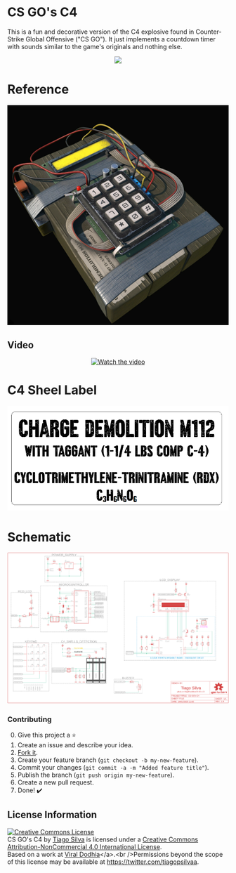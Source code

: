# CS GO's C4
This is a fun and decorative version of the C4 explosive found in Counter-Strike Global Offensive ("CS GO"). It just implements a countdown timer with sounds similar to the game's originals and nothing else.

<p align="center"><img src="https://github.com/TiagoPaulaSilva/CS-GO-s-C4/blob/main/Assets/IMG_5074.png" ></p>

# Reference
<p align="center"><img src="https://github.com/TiagoPaulaSilva/CS-GO-s-C4/blob/main/Assets/C4_reference.png" ></p>

## Video
<p align="center"><a href="https://vimeo.com/789508737"><img src="https://github.com/TiagoPaulaSilva/CS-GO-s-C4/blob/main/Assets/IMG_5075.png" width="80%" height="50%" title="Watch the video" alt="Watch the video"></a></p>

# C4 Sheel Label
<p align="center"><img src="https://github.com/TiagoPaulaSilva/CS-GO-s-C4/blob/main/Assets/c4_sheel_label_preview.png" ></p>

# Schematic
<p align="center"><a href="https://github.com/TiagoPaulaSilva/CS-GO-s-C4/blob/main/Hardware/0.%20Project/CS%20GO's%20C4.pdf"><img src="https://github.com/TiagoPaulaSilva/CS-GO-s-C4/blob/main/Assets/schematic_preview.png"  title="Schematic Preview" alt="PDF Download"></a></p>

### Contributing
0. Give this project a :star:
1. Create an issue and describe your idea.
2. [Fork it](https://github.com/TiagoPaulaSilva/CS-GO-s-C4/fork).
3. Create your feature branch (`git checkout -b my-new-feature`).
4. Commit your changes (`git commit -a -m "Added feature title"`).
5. Publish the branch (`git push origin my-new-feature`).
6. Create a new pull request.
7. Done! :heavy_check_mark:

## License Information
<a rel="license" href="http://creativecommons.org/licenses/by-nc/4.0/"><img alt="Creative Commons License" style="border-width:0" src="https://i.creativecommons.org/l/by-nc/4.0/88x31.png" /></a><br /><span xmlns:dct="http://purl.org/dc/terms/" property="dct:title">CS GO's C4</span> by <a xmlns:cc="http://creativecommons.org/ns#" href="https://twitter.com/tiagopsilvaa" property="cc:attributionName" rel="cc:attributionURL">Tiago Silva</a> is licensed under a <a rel="license" href="http://creativecommons.org/licenses/by-nc/4.0/">Creative Commons Attribution-NonCommercial 4.0 International License</a>.<br />Based on a work at <a xmlns:dct="http://purl.org/dc/terms/" href="[Viral Dodhia](https://twitter.com/viral_science_)" rel="dct:source">[Viral Dodhia](https://twitter.com/viral_science_)</a>.<br />Permissions beyond the scope of this license may be available at <a xmlns:cc="http://creativecommons.org/ns#" href="https://twitter.com/tiagopsilvaa" rel="cc:morePermissions">https://twitter.com/tiagopsilvaa</a>.
